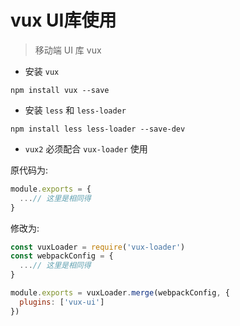 # vux UI库使用

> 移动端 UI 库 vux

- 安装 `vux`

`npm install vux --save`

- 安装 `less` 和 `less-loader`

`npm install less less-loader --save-dev`

- `vux2` 必须配合 `vux-loader` 使用

原代码为:

```js
module.exports = {
  ...// 这里是相同得
}
```

修改为:

```js
const vuxLoader = require('vux-loader')
const webpackConfig = {
  ...// 这里是相同得
}

module.exports = vuxLoader.merge(webpackConfig, {
  plugins: ['vux-ui']
})
```